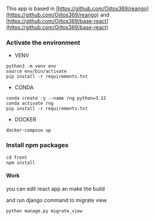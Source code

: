 This app is based in 
[https://github.com/Ojitos369/reango](https://github.com/Ojitos369/reango) 
and [https://github.com/Ojitos369/base-react](https://github.com/Ojitos369/base-react)  

### Activate the environment

* VENV
```shell
python3 -m venv env
source env/bin/activate
pip install -r requirements.txt
```

* CONDA
```shell
conda create -y --name rng python=3.12
conda activate rng
pip install -r requirements.txt
```

* DOCKER
```shell
docker-compose up
```

### Install npm packages
    
```shell
cd front
npm install
```

#### Work  
you can edit react app an make the build

and run django command to migrate view

```shell
python manage.py migrate_view
```
